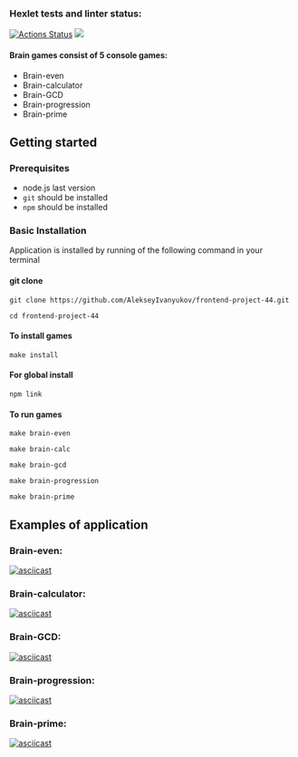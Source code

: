 ### Hexlet tests and linter status:
[![Actions Status](https://github.com/AlekseyIvanyukov/frontend-project-44/actions/workflows/hexlet-check.yml/badge.svg)](https://github.com/AlekseyIvanyukov/frontend-project-44/actions)
<a href="https://codeclimate.com/github/AlekseyIvanyukov/frontend-project-44/maintainability"><img src="https://api.codeclimate.com/v1/badges/463fbc2502d06ce17a3f/maintainability" /></a>

#### Brain games consist of 5 console games:
- Brain-even 
- Brain-calculator
- Brain-GCD
- Brain-progression
- Brain-prime
## Getting started
### Prerequisites
* node.js last version
* `git` should be installed
* `npm` should be installed
### Basic Installation
Application is installed by running of the following command in your terminal
#### git clone
```shell
git clone https://github.com/AlekseyIvanyukov/frontend-project-44.git
```
```shell
cd frontend-project-44
```
#### To install games
```shell
make install
```
#### For global install
```shell
npm link
```
#### To run games
```shell
make brain-even
```
```shell
make brain-calc
```
```shell
make brain-gcd
```
```shell
make brain-progression
```
```shell
make brain-prime
```
## Examples of application

### Brain-even:
[![asciicast](https://asciinema.org/a/6JJmQ5DefaILrOh5hd1is4RUA.svg)](https://asciinema./a/6JJmQ5DefaILrOh5hd1is4RUA)
### Brain-calculator:
[![asciicast](https://asciinema.org/a/0QtXYbaiR8LbbCi8bxpB1cjBB.svg)](https://asciinema.org/a/0QtXYbaiR8LbbCi8bxpB1cjBB)
### Brain-GCD:
[![asciicast](https://asciinema.org/a/gSGFlpbfzgfqmuHbLKEl1VZx2.svg)](https://asciinema.org/a/gSGFlpbfzgfqmuHbLKEl1VZx2)
### Brain-progression:
[![asciicast](https://asciinema.org/a/j50sDYLycgVOmh8QVIypfRCtM.svg)](https://asciinema.org/a/j50sDYLycgVOmh8QVIypfRCtM)
### Brain-prime:
[![asciicast](https://asciinema.org/a/2xEriD8yXzLKeGvIO7O38Z5gd.svg)](https://asciinema.org/a/2xEriD8yXzLKeGvIO7O38Z5gd)